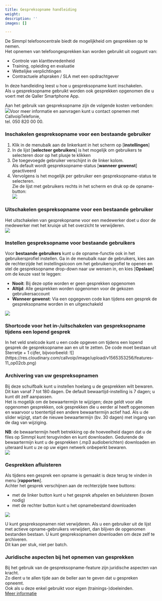 ```yaml
---
title: Gespreksopname handleiding
weight: 
description: ''
images: []

---
```

De Simmpl telefooncentrale biedt de mogelijkheid om gesprekken op te nemen.  
Het opnemen van telefoongesprekken kan worden gebruikt uit oogpunt van:

* Controle van klanttevredenheid
* Training, opleiding en evaluatie
* Wettelijke verplichtingen
* Contractuele afspraken / SLA met een opdrachtgever

In deze handleiding leest u hoe u gespreksopname kunt inschakelen.  
Als u gespreksopname gebruikt worden ook gesprekken opgenomen die u voert met de Qaller Smartphone App.

Aan het gebruik van gespreksopname zijn de volgende kosten verbonden:  
![](https://res.cloudinary.com/callvoip/image/upload/v1565352588/features-7_xoo5gr.png)Voor meer informatie en aanvragen kunt u contact opnemen met CallvoipTelefonie,  
tel. 050 820 00 00.

<h3>Inschakelen gespreksopname voor een bestaande gebruiker</h3>

1. Klik in de menubalk aan de linkerkant in het scherm op \[**instellingen**\]
2. In de lijst \[**selecteer gebruikers**\] is het mogelijk om gebruikers te selecteren door op het plusje te klikken
3. De toegevoegde gebruiker verschijnt in de linker kolom.  
   Als default wordt gespreksopname-status \[**wanneer gewenst**\] geactiveerd
4. Vervolgens is het mogelijk per gebruiker een gespreksopname-status te selecteren.  
   Zie de lijst met gebruikers rechts in het scherm en druk op de opname-button:  
   ![](https://res.cloudinary.com/callvoip/image/upload/v1565352850/features-8_xxyggd.png)

<h3>Uitschakelen gespreksopname voor een bestaande gebruiker</h3>

Het uitschakelen van gesprekopname voor een medewerker doet u door de medewerker met het kruisje uit het overzicht te verwijderen.  
![](https://res.cloudinary.com/callvoip/image/upload/v1565352945/features-9_vhmijq.png)

<h3>Instellen gespreksopname voor bestaande gebruikers</h3>

Voor **bestaande** **gebruikers** kunt u de opname-functie ook in het gebruikersprofiel instellen. Ga in de menubalk naar de gebruikers, kies aan de rechterzijde het instellingsicoon om het gebruikersprofiel te openen en stel de gespreksopname drop-down naar uw wensen in, en kies \[**Opslaan**\] om de keuze vast te leggen:

* **Nooit**: Bij deze optie worden er geen gesprekken opgenomen
* **Altijd**: Alle gesprekken worden opgenomen voor de gekozen gebruikersaccount
* **Wanneer gewenst**: Via een opgegeven code kan tijdens een gesprek de gespreksopname worden in en uitgeschakeld

![](https://res.cloudinary.com/callvoip/image/upload/v1565353149/features-10_hpv3yd.png)

<h3>Shortcode voor het in-/uitschakelen van gespreksopname tijdens een lopend gesprek</h3>  
In het veld snelcode kunt u een code opgeven om tijdens een lopend gesprek de gespreksopname aan en uit te zetten. De code moet bestaan uit Sterretje + 1 cijfer, bijvoorbeeld:  
![](https://res.cloudinary.com/callvoip/image/upload/v1565353256/features-11_op02cb.png)

<h3>Archivering van uw gespreksopnamen</h3>

Bij deze schuifbalk kunt u instellen hoelang u de gesprekken wilt bewaren. Dit kan vanaf 7 tot 180 dagen. De default bewaartijd-instelling is 7 dagen; u kunt dit zelf aanpassen.  
Het is mogelijk om de bewaartermijn te wijzigen; deze geldt voor alle opgenomen gesprekken, ook gesprekken die u eerder al heeft opgenomen en waarvoor u toentertijd een andere bewaartermijn actief had. Als u de slider wijzigt, start de nieuwe bewaartermijn (bv. 30 dagen) met ingang van de dag van wijziging.

**NB**: de bewaartermijn heeft betrekking op de hoeveelheid dagen dat u de files op Simmpl kunt terugvinden en kunt downloaden. Gedurende de bewaartermijn kunt u de gesprekken (.mp3 audioberichten) downloaden en uiteraard kunt u ze op uw eigen netwerk onbeperkt bewaren.  
![](https://res.cloudinary.com/callvoip/image/upload/v1565353361/features-12_aoaqhj.png)

<h3>Gesprekken afluisteren</h3>

Als tijdens een gesprek een opname is gemaakt is deze terug te vinden in menu \[**rapporten**\].  
Achter het gesprek verschijnen aan de rechterzijde twee buttons:

* met de linker button kunt u het gesprek afspelen en beluisteren (boxen nodig)
* met de rechter button kunt u het opnamebestand downloaden

![](https://res.cloudinary.com/callvoip/image/upload/v1565353501/features-13_wxesu5.png)

U kunt gespreksopnamen niet verwijderen. Als u een gebruiker uit de lijst met actieve opname-gebruikers verwijdert, dan blijven de opgenomen bestanden bestaan. U kunt gespreksopnamen downloaden om deze zelf te archiveren.  
Dit kan per stuk, niet per batch.

<h3>Juridische aspecten bij het opnemen van gesprekken</h3>

Bij het gebruik van de gespreksopname-feature zijn juridische aspecten van kracht.  
Zo dient u te allen tijde aan de beller aan te geven dat u gespreken opneemt.  
Ook als u deze enkel gebruikt voor eigen (trainings-)doeleinden.  
<a href="http://www.auditio.nl/auditio-paul-harts-juridische-aspecten-van-kwaliteitsmonitoring2007.html" target="_blank">Meer informatie</a>